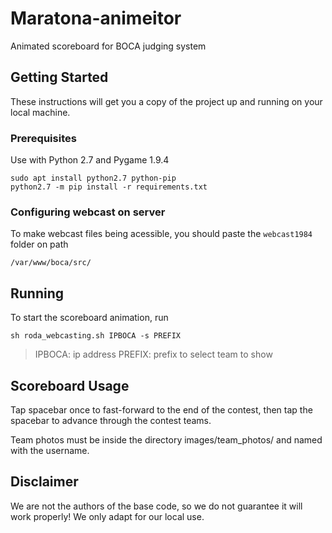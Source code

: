 # Maratona-animeitor

Animated scoreboard for BOCA judging system

## Getting Started

These instructions will get you a copy of the project up and running on your local machine.

### Prerequisites

Use with Python 2.7 and Pygame 1.9.4

```
sudo apt install python2.7 python-pip
python2.7 -m pip install -r requirements.txt
```

### Configuring webcast on server

To make webcast files being acessible, you should paste the `webcast1984` folder on path
```
/var/www/boca/src/
```

## Running

To start the scoreboard animation, run
```
sh roda_webcasting.sh IPBOCA -s PREFIX
```
> IPBOCA: ip address
> PREFIX: prefix to select team to show

## Scoreboard Usage

Tap spacebar once to fast-forward to the end of the contest, then tap the spacebar to advance through the contest teams.

Team photos must be inside the directory images/team_photos/ and named with the username.

## Disclaimer

We are not the authors of the base code, so we do not guarantee it will work properly!
We only adapt for our local use.
